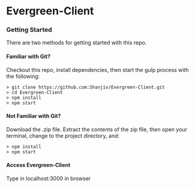 # Evergreen-Client

### Getting Started

There are two methods for getting started with this repo.

#### Familiar with Git?
Checkout this repo, install dependencies, then start the gulp process with the following:

```
> git clone https://github.com:Shanjiv/Evergreen-Client.git
> cd Evergreen-Client
> npm install
> npm start
```

#### Not Familiar with Git?
Download the .zip file.  Extract the contents of the zip file, then open your terminal, change to the project directory, and:

```
> npm install
> npm start
```

#### Access Evergreen-Client
Type in localhost:3000 in browser
